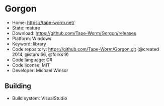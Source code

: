 # Gorgon

- Home: https://tape-worm.net/
- State: mature
- Download: https://github.com/Tape-Worm/Gorgon/releases
- Platform: Windows
- Keyword: library
- Code repository: https://github.com/Tape-Worm/Gorgon.git (@created 2014, @stars 66, @forks 9)
- Code language: C#
- Code license: MIT
- Developer: Michael Winsor

## Building

- Build system: VisualStudio
